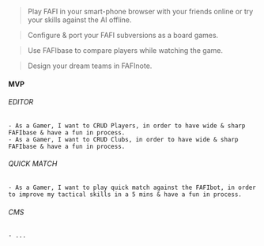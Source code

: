
> Play FAFI in your smart-phone browser with your friends online or try your skills against the AI offline.

> Configure & port your FAFI subversions as a board games.

> Use FAFIbase to compare players while watching the game.

> Design your dream teams in FAFInote.

>



#### MVP

###### EDITOR
    - As a Gamer, I want to CRUD Players, in order to have wide & sharp FAFIbase & have a fun in process.
    - As a Gamer, I want to CRUD Clubs, in order to have wide & sharp FAFIbase & have a fun in process.



###### QUICK MATCH
    - As a Gamer, I want to play quick match against the FAFIbot, in order to improve my tactical skills in a 5 mins & have a fun in process.



###### CMS
    - ...


